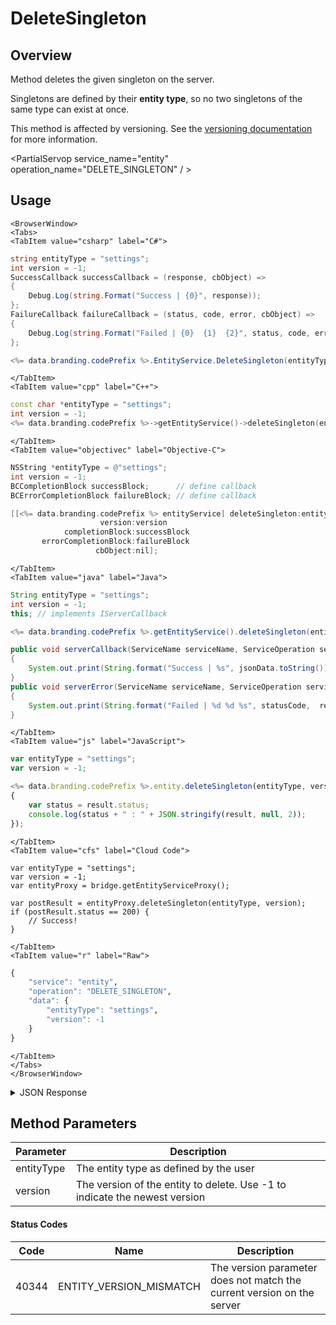 # DeleteSingleton
## Overview
Method deletes the given singleton on the server.

Singletons are defined by their **entity type**, so no two singletons of the same type can exist at once.

This method is affected by versioning. See the [versioning documentation](/api/appendix/version) for more information.

<PartialServop service_name="entity" operation_name="DELETE_SINGLETON" / >

## Usage

```mdx-code-block
<BrowserWindow>
<Tabs>
<TabItem value="csharp" label="C#">
```

```csharp
string entityType = "settings";
int version = -1;
SuccessCallback successCallback = (response, cbObject) =>
{
    Debug.Log(string.Format("Success | {0}", response));
};
FailureCallback failureCallback = (status, code, error, cbObject) =>
{
    Debug.Log(string.Format("Failed | {0}  {1}  {2}", status, code, error));
};

<%= data.branding.codePrefix %>.EntityService.DeleteSingleton(entityType, version, successCallback, failureCallback);
```

```mdx-code-block
</TabItem>
<TabItem value="cpp" label="C++">
```

```cpp
const char *entityType = "settings";
int version = -1;
<%= data.branding.codePrefix %>->getEntityService()->deleteSingleton(entityType, version, this);
```

```mdx-code-block
</TabItem>
<TabItem value="objectivec" label="Objective-C">
```

```objectivec
NSString *entityType = @"settings";
int version = -1;
BCCompletionBlock successBlock;      // define callback
BCErrorCompletionBlock failureBlock; // define callback

[[<%= data.branding.codePrefix %> entityService] deleteSingleton:entityType
                    version:version
            completionBlock:successBlock
       errorCompletionBlock:failureBlock
                   cbObject:nil];
```

```mdx-code-block
</TabItem>
<TabItem value="java" label="Java">
```

```java
String entityType = "settings";
int version = -1;
this; // implements IServerCallback

<%= data.branding.codePrefix %>.getEntityService().deleteSingleton(entityType, version, this);

public void serverCallback(ServiceName serviceName, ServiceOperation serviceOperation, JSONObject jsonData)
{
    System.out.print(String.format("Success | %s", jsonData.toString()));
}
public void serverError(ServiceName serviceName, ServiceOperation serviceOperation, int statusCode, int reasonCode, String jsonError)
{
    System.out.print(String.format("Failed | %d %d %s", statusCode,  reasonCode, jsonError.toString()));
}
```

```mdx-code-block
</TabItem>
<TabItem value="js" label="JavaScript">
```

```javascript
var entityType = "settings";
var version = -1;

<%= data.branding.codePrefix %>.entity.deleteSingleton(entityType, version, result =>
{
	var status = result.status;
	console.log(status + " : " + JSON.stringify(result, null, 2));
});
```

```mdx-code-block
</TabItem>
<TabItem value="cfs" label="Cloud Code">
```

```cfscript
var entityType = "settings";
var version = -1;
var entityProxy = bridge.getEntityServiceProxy();

var postResult = entityProxy.deleteSingleton(entityType, version);
if (postResult.status == 200) {
    // Success!
}
```

```mdx-code-block
</TabItem>
<TabItem value="r" label="Raw">
```

```r
{
	"service": "entity",
	"operation": "DELETE_SINGLETON",
	"data": {
		"entityType": "settings",
		"version": -1
	}
}
```

```mdx-code-block
</TabItem>
</Tabs>
</BrowserWindow>
```

<details>
<summary>JSON Response</summary>

```json
{
    "status":200,
    "data":null
}
```
</details>

## Method Parameters
Parameter | Description
--------- | -----------
entityType | The entity type as defined by the user
version | The version of the entity to delete. Use -1 to indicate the newest version
#### Status Codes
Code | Name | Description
---- | ---- | -----------
40344 | ENTITY_VERSION_MISMATCH | The version parameter does not match the current version on the server



